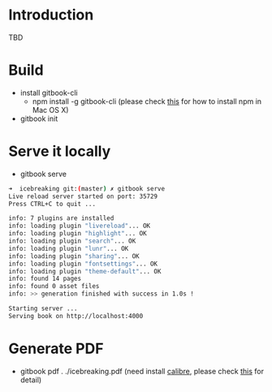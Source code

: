 # Introduction
TBD

# Build
  - install gitbook-cli 
    - npm install -g gitbook-cli (please check [this](http://blog.teamtreehouse.com/install-node-js-npm-mac) for how to install npm in Mac OS X)
 - gitbook init

# Serve it locally
 - gitbook serve
 
```bash
➜  icebreaking git:(master) ✗ gitbook serve
Live reload server started on port: 35729
Press CTRL+C to quit ...

info: 7 plugins are installed
info: loading plugin "livereload"... OK
info: loading plugin "highlight"... OK
info: loading plugin "search"... OK
info: loading plugin "lunr"... OK
info: loading plugin "sharing"... OK
info: loading plugin "fontsettings"... OK
info: loading plugin "theme-default"... OK
info: found 14 pages
info: found 0 asset files
info: >> generation finished with success in 1.0s !

Starting server ...
Serving book on http://localhost:4000

``` 
 
# Generate PDF
 - gitbook pdf . ./icebreaking.pdf (need install [calibre](https://calibre-ebook.com), please check [this](https://toolchain.gitbook.com/ebook.html) for detail)

